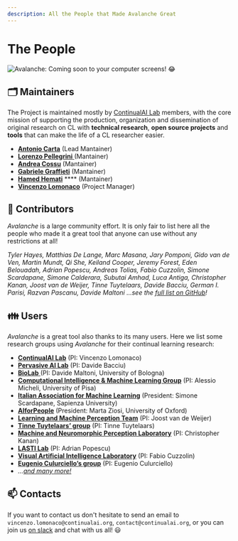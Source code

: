 ```yaml
---
description: All the People that Made Avalanche Great
---
```


# The People

![Avalanche: Coming soon to your computer screens! 😂](../.gitbook/assets/avalanche\_maintaners.png)

## 🗂️ Maintainers

The Project is maintained mostly by [ContinualAI Lab](https://www.continualai.org/lab/) members, with the core mission of supporting the production, organization and dissemination of original research on CL with **technical research**, **open source projects** and **tools** that can make the life of a CL researcher easier.

* [**Antonio Carta**](http://pages.di.unipi.it/carta/) (Lead Mantainer)
* [**Lorenzo Pellegrini** ](https://www.unibo.it/sitoweb/l.pellegrini)(Mantainer)
* [**Andrea Cossu**](https://andreacossu.github.io) (Mantainer)
* [**Gabriele Graffieti**](https://www.unibo.it/sitoweb/gabriele.graffieti/en) (Mantainer)
* [**Hamed Hemati**](https://www.unisg.ch/personenverzeichnis/80af945c-59bf-452e-b2de-369bd134e6af) **** (Mantainer)
* [**Vincenzo Lomonaco**](https://www.vincenzolomonaco.com) (Project Manager)

## 🔨 Contributors

_Avalanche_ is a large community effort. It is only fair to list here all the people who made it a great tool that anyone can use without any restrictions at all!

_Tyler Hayes, Matthias De Lange, Marc Masana, Jary Pomponi, Gido van de Ven, Martin Mundt, Qi She, Keiland Cooper, Jeremy Forest, Eden Belouadah, Adrian Popescu, Andreas Tolias, Fabio Cuzzolin, Simone Scardapane, Simone Calderara, Subutai Amhad, Luca Antiga, Christopher Kanan, Joost van de Weijer, Tinne Tuytelaars, Davide Bacciu, German I. Parisi, Razvan Pascanu, Davide Maltoni_ _...see the_ [_full list on GitHub_](https://github.com/ContinualAI/avalanche/graphs/contributors)_!_

## 👪 Users

_Avalanche_ is a great tool also thanks to its many users. Here we list some research groups using _Avalanche_ for their continual learning research:

* [**ContinualAI Lab**](https://www.continualai.org/lab/) (PI: Vincenzo Lomonaco)
* [**Pervasive AI Lab**](http://pai.di.unipi.it) (PI: Davide Bacciu)
* [**BioLab** ](http://biolab.csr.unibo.it/home.asp)(PI: Davide Maltoni, University of Bologna)
* [**Computational Intelligence & Machine Learning Group**](http://ciml.di.unipi.it/index.html) (PI: Alessio Micheli, University of Pisa)
* [**Italian Association for Machine Learning**](https://iaml.it) (President: Simone Scardapane, Sapienza University)
* [**AIforPeople**](https://www.aiforpeople.org) (President: Marta Ziosi, University of Oxford)
* [**Learning and Machine Perception Team**](http://www.cvc.uab.es/lamp/) (PI: Joost van de Weijer)
* [**Tinne Tuytelaars’ group**](https://homes.esat.kuleuven.be/\~tuytelaa/) (PI: Tinne Tuytelaars)
* [**Machine and Neuromorphic Perception Laboratory**](http://klab.cis.rit.edu) (PI: Christopher Kanan)
* [**LASTI Lab**](https://kalisteo.cea.fr/index.php/textual-and-visual-semantic/) (PI: Adrian Popescu)
* [**Visual Artificial Intelligence Laboratory**](https://cms.brookes.ac.uk/staff/FabioCuzzolin) (PI: Fabio Cuzzolin)
* [**Eugenio Culurciello’s group**](https://scholar.google.com/citations?user=SeGmqkIAAAAJ\&hl=en) (PI: Eugenio Culurciello)
* _..._[_and many more!_](https://www.continualai.org/research)

## 📫 Contacts

If you want to contact us don't hesitate to send an email to `vincenzo.lomonaco@continualai.org`, `contact@continualai.org`, or you can join us [on slack](https://join.slack.com/t/continualai/shared\_invite/enQtNjQxNDYwMzkxNzk0LTBhYjg2MjM0YTM2OWRkNDYzOGE0ZTIzNDQ0ZGMzNDE3ZGUxNTZmNmM1YzJiYzgwMTkyZDQxYTlkMTI3NzZkNjU) and chat with us all! 😃
